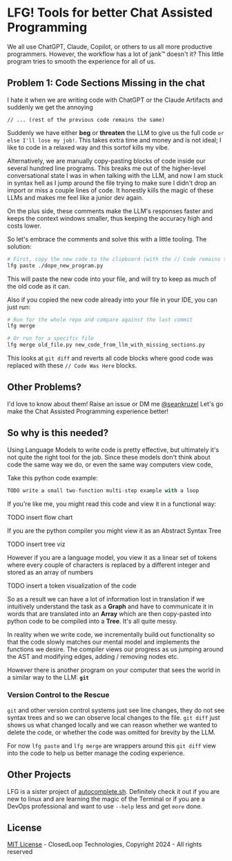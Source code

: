 # LFG! Tools for better Chat Assisted Programming

We all use ChatGPT, Claude, Copilot, or others to us all more productive programmers. However, the workflow has a lot of jank™ doesn't it? This little program tries to smooth the experience for all of us.

## Problem 1: Code Sections Missing in the chat

I hate it when we are writing code with ChatGPT or the Claude Artifacts and suddenly we get the annoying

```
// ... (rest of the previous code remains the same)
```

Suddenly we have either **beg** or __threaten__ the LLM to give us the full code `or else I'll lose my job!`. This takes extra time and money and is not ideal; I like to code in a relaxed way and this sortof kills my vibe.

Alternatively, we are manually copy-pasting blocks of code inside our several hundred line programs. This breaks me out of the higher-level conversational state I was in when talking with the LLM, and now I am stuck in syntax hell as I jump around the file trying to make sure I didn't drop an import or miss a couple lines of code. It honestly kills the magic of these LLMs and makes me feel like a junior dev again.

On the plus side, these comments make the LLM's responses faster and keeps the context windows smaller, thus keeping the accuracy high and costs lower.

So let's embrace the comments and solve this with a little tooling. The solution:

```bash
# First, copy the new code to the clipboard (with the // Code remains the same blocks)
lfg paste ./dope_new_program.py
```

This will paste the new code into your file, and will try to keep as much of the old code as it can.

Also if you copied the new code already into your file in your IDE, you can just run:

```bash
# Run for the whole repo and compare against the last commit
lfg merge

# Or run for a specific file
lfg merge old_file.py new_code_from_llm_with_missing_sections.py
```

This looks at `git diff` and reverts all code blocks where good code was replaced with these `// Code Was Here` blocks.

## Other Problems?

I'd love to know about them! Raise an issue or DM me [@seankruzel](https://x.com/seankruzel)
Let's go make the Chat Assisted Programming experience better!

## So why is this needed?

Using Language Models to write code is pretty effective, but ultimately it's not quite the right tool for the job.
Since these models don't think about code the same way we do, or even the same way computers view code,

Take this python code example:
```python
TODO write a small two-function multi-step example with a loop
```

If you're like me, you might read this code and view it in a functional way:

TODO insert flow chart

If you are the python compiler you might view it as an Abstract Syntax Tree

TODO insert tree viz

However if you are a language model, you view it as a linear set of tokens where every couple of characters is replaced by a different integer and stored as an array of numbers

TODO insert a token visualization of the code

So as a result we can have a lot of information lost in translation if we intuitively understand the task as a **Graph** and have to communicate it in words that are translated into an **Array** which are then copy-pasted into python code to be compiled into a **Tree**. It's all quite messy.

In reality when we write code, we incrementally build out functionality so that the code slowly matches our mental model and implements the functions we desire.
The compiler views our progress as us jumping around the AST and modifying edges, adding / removing nodes etc.

However there is another program on your computer that sees the world in a similar way to the LLM: **`git`**

### Version Control to the Rescue

`git` and other version control systems just see line changes, they do not see syntax trees and so we can observe local changes to the file. `git diff` just shows us what changed locally and we can reason whether we wanted to delete the code, or whether the code was omitted for brevity by the LLM.

For now `lfg paste` and `lfg merge` are wrappers around this `git diff` view into the code to help us better manage the coding experience.

## Other Projects

LFG is a sister project of [autocomplete.sh](https://autocomplete.sh). Definitely check it out if you are new to linux and are learning the magic of the Terminal or if you are a DevOps professional and want to use `--help` less and get `more` done.

## License

[MIT License](./LICENSE) - ClosedLoop Technologies, Copyright 2024 - All rights reserved